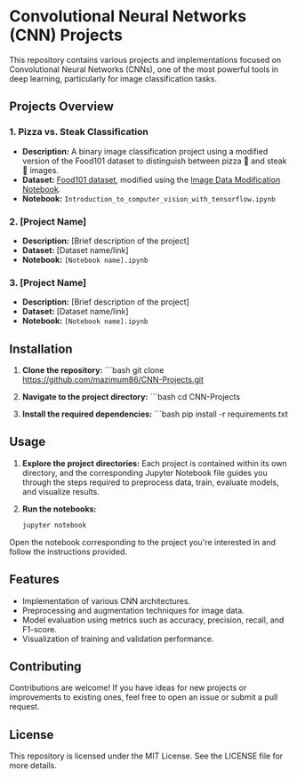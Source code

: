 # Convolutional Neural Networks (CNN) Projects

This repository contains various projects and implementations focused on Convolutional Neural Networks (CNNs), one of the most powerful tools in deep learning, particularly for image classification tasks.

## Projects Overview

### 1. Pizza vs. Steak Classification
- **Description:** A binary image classification project using a modified version of the Food101 dataset to distinguish between pizza 🍕 and steak 🥩 images.
- **Dataset:** [Food101 dataset](https://www.kaggle.com/datasets/dansbecker/food-101), modified using the [Image Data Modification Notebook](https://github.com/mrdbourke/tensorflow-deep-learning/blob/main/extras/image_data_modification.ipynb).
- **Notebook:** `Introduction_to_computer_vision_with_tensorflow.ipynb`

### 2. [Project Name]
- **Description:** [Brief description of the project]
- **Dataset:** [Dataset name/link]
- **Notebook:** `[Notebook name].ipynb`

### 3. [Project Name]
- **Description:** [Brief description of the project]
- **Dataset:** [Dataset name/link]
- **Notebook:** `[Notebook name].ipynb`



## Installation

1. **Clone the repository:**
        ```bash
        git clone https://github.com/mazimum86/CNN-Projects.git

2. **Navigate to the project directory:**
       ```bash
      cd CNN-Projects
3. **Install the required dependencies:**
        ```bash
        pip install -r requirements.txt

## Usage
1. **Explore the project directories:**
Each project is contained within its own directory, and the corresponding Jupyter Notebook file guides you through the steps required to preprocess data, train, evaluate models, and visualize results.

2. **Run the notebooks:**
    ```bash
   jupyter notebook

Open the notebook corresponding to the project you're interested in and follow the instructions provided.

## Features
* Implementation of various CNN architectures.
* Preprocessing and augmentation techniques for image data.
* Model evaluation using metrics such as accuracy, precision, recall, and F1-score.
* Visualization of training and validation performance.
  
## Contributing
Contributions are welcome! If you have ideas for new projects or improvements to existing ones, feel free to open an issue or submit a pull request.

## License
This repository is licensed under the MIT License. See the LICENSE file for more details.

